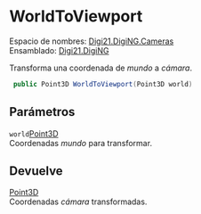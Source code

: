 # WorldToViewport

Espacio de nombres: [Digi21.DigiNG.Cameras](../../)  
Ensamblado: [Digi21.DigiNG](../../../)

Transforma una coordenada de _mundo_ a _cámara_.

```csharp
 public Point3D WorldToViewport(Point3D world)
```

## Parámetros

`world`[Point3D](../../../digi21.math/point3d.md)  
Coordenadas _mundo_ para transformar.

## Devuelve

[Point3D](../../../digi21.math/point3d.md)  
Coordenadas _cámara_ transformadas.



